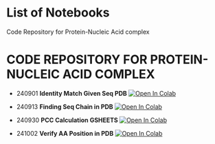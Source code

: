 # List of Notebooks 
Code Repository for Protein-Nucleic Acid complex
# CODE REPOSITORY FOR PROTEIN-NUCLEIC ACID COMPLEX
- 240901 **Identity Match Given Seq PDB** [![Open In Colab](https://colab.research.google.com/assets/colab-badge.svg)](https://colab.research.google.com/github/paulshamrat/PNA/blob/main/240901-identity-match-given-seq-pdb.ipynb)

- 240913 **Finding Seq Chain in PDB** [![Open In Colab](https://colab.research.google.com/assets/colab-badge.svg)](https://colab.research.google.com/github/paulshamrat/PNA/blob/main/240913-finding-seq-chain-in-pdb.ipynb)

- 240930 **PCC Calculation GSHEETS** [![Open In Colab](https://colab.research.google.com/assets/colab-badge.svg)](https://colab.research.google.com/github/paulshamrat/PNA/blob/main/240930-PCC-CALCULATION-GSHEETS.IPYNB)

- 241002 **Verify AA Position in PDB** [![Open In Colab](https://colab.research.google.com/assets/colab-badge.svg)](https://colab.research.google.com/github/paulshamrat/PNA/blob/main/241002-VERIFY-AA-POSITION-IN-PDB.IPYNB)
